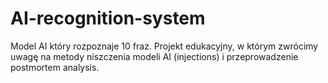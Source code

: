 # AI-recognition-system
Model AI który rozpoznaje 10 fraz. Projekt edukacyjny, w którym zwrócimy uwagę na metody niszczenia modeli AI (injections) i przeprowadzenie postmortem analysis. 
